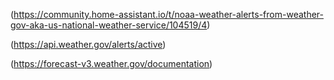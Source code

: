 
(https://community.home-assistant.io/t/noaa-weather-alerts-from-weather-gov-aka-us-national-weather-service/104519/4)

(https://api.weather.gov/alerts/active)

(https://forecast-v3.weather.gov/documentation)

 

